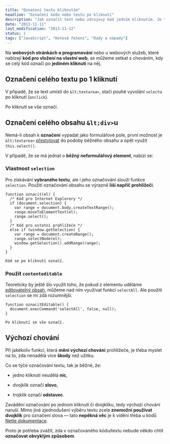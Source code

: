 ```yaml
---
title: "Označení textu kliknutím"
headline: "Označení kódu nebo textu po kliknutí"
description: "Jak označit text nebo zdrojový kód jedním kliknutím. Je to vůbec rozumné?"
date: "2013-11-11"
last_modification: "2013-11-12"
status: 1
tags: ["JavaScript", "Hotová řešení", "Rady a nápady"]
---
```


Na **webových stránkách o programování** nebo u webových služeb, které nabízejí **kód pro vložení na vlastní web**, se můžeme setkat s chováním, kdy se celý kód označí po **jediném kliknutí** na něj.

## Označení celého textu po 1 kliknutí

V případě, že se text umístí do `&lt;textarea>`, stačí pouhé vyvolání `select`u po kliknutí (`onclick`).

  Po kliknutí se vše označí.

## Označení celého obsahu `&lt;div>`u

Nemá-li obsah k **označení** vypadat jako formulářové pole, první možnost je `&lt;textarea>` [přestylovat](/vzhled-formularu#inputy) do podoby běžného obsahu a opět využít `this.select()`.

V případě, že se má jednat o **běžný neformulářový element**, nabízí se:

### Vlastnost `selection`

Pro získávání **vybraného textu**, ale i jeho označování slouží funkce `selection`. Použití označování obsahu se výrazně **liší napříč prohlížeči**.

    function oznacit(el) {
      /* Kód pro Internet Explorery */
      if (document.selection) {
        var range = document.body.createTextRange();
        range.moveToElementText(el);
        range.select();
      } 
      /* Kód pro ostatní prohlížeče */
      else if (window.getSelection) {
        var range = document.createRange();
        range.selectNode(el);
        window.getSelection().addRange(range);
      }
    }
  
  ```
Kód se po kliknutí označí.
```

### Použít `contenteditable`

Teoreticky by ještě šlo využít toho, že pokud z elementu uděláme [editovatelný obsah](/uprava-stranky-designmode), můžeme nad ním využívat funkci `selectAll`. Ale použití `selection` se mi zdá rozumnější.

    function oznacitEditable() {      
      document.execCommand('selectAll', false, null);
    }
  
  ```
Po kliknutí se vše označí.
```

## Výchozí chování

Při jakékoliv funkci, která **mění výchozí chování** prohlížeče, je třeba myslet na to, zda nenadělá více **škody** než užitku.

Co se týče označování textu, tak je běžné, že:

  - jedno kliknutí neudělá **nic**,

  - dvojklik označí **slovo**,

  - trojklik označí **odstavec**.

Zavádění označování po jednom kliknutí či dvojkliku, tedy výchozí chování naruší. Mimo jiné zjednodušení výběru textu zcela **znemožní používat dvojklik** pro označení slova — tato **nepěkná věc** je k vidění třeba u kódů [Nette dokumentace](http://doc.nette.org/cs/installation).

Proto je potřeba zvážit, zda v označovaného kódu/textu nebude někdo chtít **označovat obvyklým způsobem**.